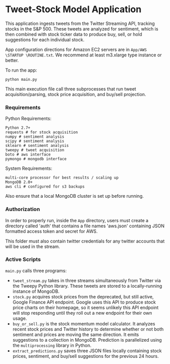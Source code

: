 # Tweet-Stock Model Application

This application ingests tweets from the Twitter Streaming API, tracking stocks in the S&P 500. These tweets are analyzed for sentiment, which is then combined with stock ticker data to produce buy, sell, or hold suggestions for each individual stock.

App configuration directions for Amazon EC2 servers are in `App/AWS \STARTUP \ROUTINE.txt`. We recommend at least m3.xlarge type instance or better.

To run the app:

`python main.py`

This main execution file call three subprocesses that run tweet acquisition/parsing, stock price acquisition, and buy/sell projection.

### Requirements

Python Requirements:
```
Python 2.7+
requests # for stock acquisition
numpy # sentiment analysis
scipy # sentiment analysis
sklearn # sentiment analysis
tweepy # tweet acquisition
boto # aws interface
pymongo # mongodb interface
```

System Requirements:
```
multi-core processor for best results / scaling up
MongoDB 2.0+
aws cli # configured for s3 backups
```

Also ensure that a local MongoDB cluster is set up before running.

### Authorization

In order to properly run, inside the `App` directory, users must create a directory called 'auth' that contains a file names 'aws.json' containing JSON formatted access token and secret for AWS.

This folder must also contain twitter credentials for any twitter accounts that will be used in the stream.

### Active Scripts

`main.py` calls three programs:

* `tweet_stream.py` takes in three streams simultaneously from Twitter via the Tweepy Python library. These tweets are stored to a locally-running instance of MongoDB.
* `stock.py` acquires stock prices from the deprecated, but still active, Google Finance API endpoint. Google uses this API to produce stock price charts on their homepage, so it seems unlikely this API endpoint will stop responding until they roll out a new endpoint for their own usage.
* `buy_or_sell.py` is the stock momentum model calculator. It analyzes recent stock prices and Twitter history to determine whether or not both sentiment and prices are moving the same direction. It emits suggestions to a collection in MongoDB. Prediction is parallelized using the `multiprocessing` library in Python.
* `extract_predictions.py` saves three JSON files locally containing stock prices, sentiment, and buy/sell suggestions for the previous 24 hours.

